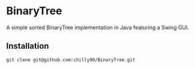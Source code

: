 BinaryTree
==========

A simple sorted BinaryTree implementation in Java featuring a Swing GUI.

## Installation

    git clone git@github.com:chilly90/BinaryTree.git

